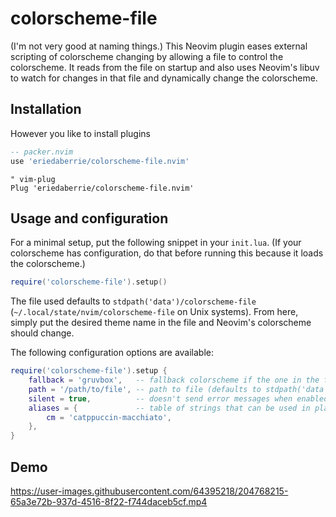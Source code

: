 # colorscheme-file
(I'm not very good at naming things.) This Neovim plugin eases external
scripting of colorscheme changing by allowing a file to control the
colorscheme. It reads from the file on startup and also uses Neovim's libuv to
watch for changes in that file and dynamically change the colorscheme.

## Installation
However you like to install plugins
```lua
-- packer.nvim
use 'eriedaberrie/colorscheme-file.nvim'
```
```vim
" vim-plug
Plug 'eriedaberrie/colorscheme-file.nvim'
```

## Usage and configuration
For a minimal setup, put the following snippet in your `init.lua`. (If your
colorscheme has configuration, do that before running this because it loads the
colorscheme.)
```lua
require('colorscheme-file').setup()
```

The file used defaults to `stdpath('data')/colorscheme-file`
(`~/.local/state/nvim/colorscheme-file` on Unix systems). From here, simply put
the desired theme name in the file and Neovim's colorscheme should change.

The following configuration options are available:
```lua
require('colorscheme-file').setup {
    fallback = 'gruvbox',   -- fallback colorscheme if the one in the file doesn't work
    path = '/path/to/file', -- path to file (defaults to stdpath('data')/colorscheme-file)
    silent = true,          -- doesn't send error messages when enabled (defaults to false)
    aliases = {             -- table of strings that can be used in place of the full colorscheme name
        cm = 'catppuccin-macchiato',
    },
}
```

## Demo

https://user-images.githubusercontent.com/64395218/204768215-65a3e72b-937d-4516-8f22-f744daceb5cf.mp4
